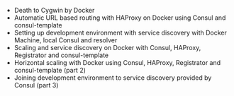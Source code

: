 - Death to Cygwin by Docker
- Automatic URL based routing with HAProxy on Docker using Consul and consul-template
- Setting up development environment with service discovery with Docker Machine, local Consul and resolver
- Scaling and service discovery on Docker with Consul, HAProxy, Registrator and consul-template
- Horizontal scaling with Docker using Consul, HAProxy, Registrator and consul-template (part 2)
- Joining development environment to service discovery provided by Consul (part 3)
